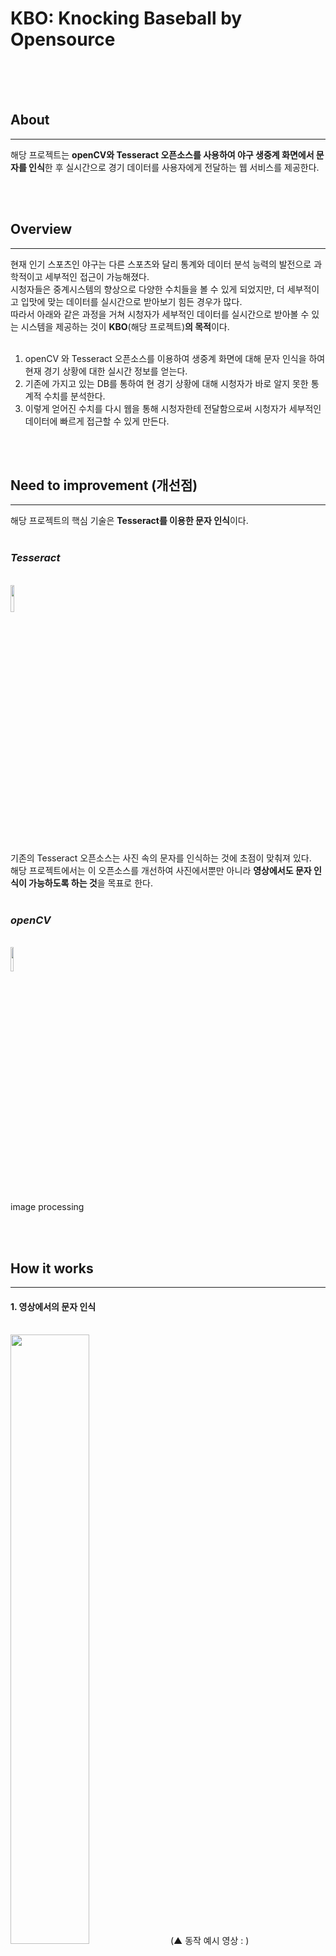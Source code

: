 # **KBO: Knocking Baseball by Opensource**

<br><br><br>

## **About**
* * *
해당 프로젝트는 **openCV와 Tesseract 오픈소스를 사용하여 야구 생중계 화면에서 문자를 인식**한 후 실시간으로 경기 데이터를 사용자에게 전달하는 웹 서비스를 제공한다.

<br><br>

## **Overview**
* * *
현재 인기 스포츠인 야구는 다른 스포츠와 달리 통계와 데이터 분석 능력의 발전으로 과학적이고 세부적인 접근이 가능해졌다. <br>
시청자들은 중계시스템의 향상으로 다양한 수치들을 볼 수 있게 되었지만, 더 세부적이고 입맛에 맞는 데이터를 실시간으로 받아보기 힘든 경우가 많다. <br>
따라서 아래와 같은 과정을 거쳐 시청자가 세부적인 데이터를 실시간으로 받아볼 수 있는 시스템을 제공하는 것이 **KBO**(해당 프로젝트)**의 목적**이다. <br>
<br>
1) openCV 와 Tesseract 오픈소스를 이용하여 생중계 화면에 대해 문자 인식을 하여 현재 경기 상황에 대한 실시간 정보를 얻는다. <br>
2) 기존에 가지고 있는 DB를 통하여 현 경기 상황에 대해 시청자가 바로 알지 못한 통계적 수치를 분석한다. <br>
3) 이렇게 얻어진 수치를 다시 웹을 통해 시청자한테 전달함으로써 시청자가 세부적인 데이터에 빠르게 접근할 수 있게 만든다.

<br><br>

## **Need to improvement (개선점)**
* * *
해당 프로젝트의 핵심 기술은 **Tesseract를 이용한 문자 인식**이다. <br><br>
### _Tesseract_
<br> <img src="/uploads/533c5f7685a87f512e19dc7542aeba21/캡처.JPG" width="10.5%" height="10.5%"> <br><br>
기존의 Tesseract 오픈소스는 사진 속의 문자를 인식하는 것에 초점이 맞춰져 있다. <br>
해당 프로젝트에서는 이 오픈소스를 개선하여 사진에서뿐만 아니라 **영상에서도 문자 인식이 가능하도록 하는 것**을 목표로 한다. <br>
<br>
### _openCV_
<br> <img src="/uploads/482434afae428a2ff80e526dd07a9ef2/OpenCV_Logo_with_text.png" width="10%" height="10%"> <br><br>
image processing <br>

<br><br>

## **How it works**
* * *
#### 1. 영상에서의 문자 인식
<br>

<img src="/uploads/d7547ebb50622191507138899ff22aaa/rdm1.png" width="50%" height="50%">
(▲ 동작 예시 영상 : <https://www.youtube.com/watch?v=Yv6IkGRQIWk>)
<br><br>
<img src="/uploads/16c5828976a803bae7df281ff2b9d95f/rdm2.png" width="50%" height="50%">
(▲ 야구 생중계 화면에서 선수의 이름을 인식하는 모습 - 예상)
<br><br>
#### 2. 선수의 이름을 인식하여 DB로부터 정보를 가져온다.
<br><br>
<img src="/uploads/cc933d39cee107f9f68cd62f4f539467/rdm3.png" width="60%" height="60%">
(▲ 2017 시즌, '한화 이글스' 팀의 '김태균' 선수의 對 롯데 자이언츠 투수 상대전적)
<br><br>
각종 통계자료를 확인할 수 있는 웹 서비스에서 crawling하여 데이터를 추출하고 경기 실시간으로 타자와 투수의 맞대결 전적, 예측을 사용자에게 전달한다. <br>
각종 통계자료를 확인할 수 있는 **참고사이트 목록**은 아래에 있다.
1. [STATIZ](http://www.statiz.co.kr/main.php "KBO 리그의 각종 야구기록에 세이버메트릭스를 전문적으로 도입한 최초의 통계 사이트 중 하나")
2. [KBO](https://www.koreabaseball.com/ "KBO 공식 홈페이지")
3. [KBReport](http://www.kbreport.com/main "한국 프로야구 통계 사이트")
4. [네이버 기록실](http://sports.news.naver.com/kbaseball/record/index.nhn?category=kbo&year=2018 "가장 기본적인 정보를 확인가능한 네이버 포탈 내의 야구 통계자료 사이트")
5. [야구친구](http://www.yachin.co.kr/ "과거에 했던 경기 또는 오늘 경기에서의 선수들 기록, 실시간 승리 확률 그래프 등을 확인 가능")

<br>
#### 3. DB로부터 얻은 수치를 웹을 통해 전달한다.

<br><br>

## **Tools**
* * *
- C++
- Python (django)
- node.js
- javascript
- html

<br><br>

## **Licenses**
* * *
#### openCV

```
By downloading, copying, installing or using the software you agree to this license.
If you do not agree to this license, do not download, install,
copy or use the software.


                          License Agreement
               For Open Source Computer Vision Library
                       (3-clause BSD License)

Copyright (C) 2000-2018, Intel Corporation, all rights reserved.
Copyright (C) 2009-2011, Willow Garage Inc., all rights reserved.
Copyright (C) 2009-2016, NVIDIA Corporation, all rights reserved.
Copyright (C) 2010-2013, Advanced Micro Devices, Inc., all rights reserved.
Copyright (C) 2015-2016, OpenCV Foundation, all rights reserved.
Copyright (C) 2015-2016, Itseez Inc., all rights reserved.
Third party copyrights are property of their respective owners.

```

#### Tesseract
```
The code in this repository is licensed under the Apache License, Version 2.0 (the "License")
you may not use this file except in compliance with the License.
You may obtain a copy of the License at

   http://www.apache.org/licenses/LICENSE-2.0

Unless required by applicable law or agreed to in writing, software
distributed under the License is distributed on an "AS IS" BASIS,
WITHOUT WARRANTIES OR CONDITIONS OF ANY KIND, either express or implied.
See the License for the specific language governing permissions and
limitations under the License.
```
<br>
This project is licensed under these open source licenses.

<br><br>

## **Members**
* * *
권민지 김필선 김택림 이주복
<br><br>
